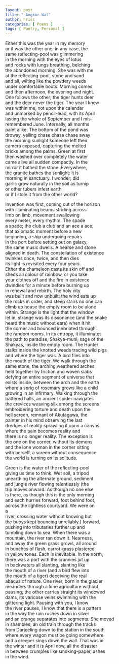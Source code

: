 ```yaml
---
layout: post
title: " Angkor Wat"
author: hrisc
categories: [ Poems ]
tags: [ Poetry, Personal ]
---
```


Either this was the year in my memory  
or it was the other one; in any case, the   
same reflecting-pool was glimmering  
in the morning with the eyes of lotus   
and rocks with lungs breathing, belching  
the abandoned morning. She was with me  
at the reflecting-pool, stone and sand  
and all, wilting like the powdery weeds  
under comfortable boots. Morning comes  
and then afternoon, the evening and night.  
One follows the other; the tiger hunts deer  
and the deer never the tiger. The year I knew  
was within me, not upon the calendar  
and unmarked by pencil-lead, with its April  
lasting the whole of September and I mis-  
remembered June. Internally, all months  
paint alike. The bottom of the pond was  
drowsy, yelling chase chase chase away  
the morning sunlight someone left their  
camera exposed, capturing the melted  
bricks among the palms. Green at first   
then washed over completely the water  
came alive all sudden compactly. In the   
mirror it bathed the stone. Everywhere,  
the granite bathes the sunlight: it is  
morning in sanctuary. I wonder; did  
garlic grow naturally in the soil as turnip  
or other tubers infest earth  
or if I stole it from the other world?  
  
Invention was first, coming out of the horizon  
with illuminating beams striding across  
limb on limb, movement swallowing  
every meter, every rhythm. The spade  
a spade; the club a club and an ace a ace;  
that axiomatic moment before a new  
beginning, a ship undergoing repairs   
in the port before setting out on galaxy,  
the same music dwells. A hearse and stone  
aligned in death. The constellation of existence   
twinkles once, twice, and then dies  
its light is revisited every four years.   
Either the chameleon casts its skin off and  
sheds all colour of rainbow, or you take  
your clothes off and the fire in existence  
dwindles for a minute before burning up  
in renewal and rebirth. The holy city  
was built and now unbuilt: the wind eats up  
the rocks in order, and steep stairs no one can  
climb up house the empty room to be alone  
within. Strange is the light that the window  
let in, strange was its dissonance (and the snake  
heard the music without ears) when it hit  
the corner and bounced inebriated through  
the random rooms. In its entropy, it illuminates  
the path to paradise, Shakya-muni, sage of the  
Shakyas, inside the empty room. The Hunter  
stalks inside the knotted weeds tracing wild pigs  
and where the tiger was. A bird flies into  
the mouth of the tiger. We walk through the  
same stone, the arching weathered arches  
held together by friction and woven slabs  
defying an entire segment of universe that  
exists inside, between the arch and the earth  
where a sprig of rosemary grows like a child  
growing in an infirmary. Walking through the  
battered halls, an ancient spider navigates   
the crevices weaving silk among the screens  
embroidering torture and death upon the  
hell screen, remnant of Akutagawa, the   
painter in his mind observing the last  
dredges of reality sprawling it upon a canvas  
where the pain becomes reality and  
there is no longer reality. The exception is  
the one on the corner, without its demons  
and the lone woman in the corner sitting  
with herself, a screen without consequence  
the world is turning on its solitude.   
  
Green is the water of the reflecting-pool  
giving us time to think. Wet soil, a tripod  
unearthing the alternate ground, sediment  
and jungle river flowing relentlessly (the   
trip moves onward. As though no one else  
is there, as though this is the only morning  
and each hurries forward, foot behind foot,  
across the lightless courtyard. We were on   
a  
river, crossing water without knowing but  
the buoys kept bouncing unreliably.) forward,  
pushing into tributaries further up and  
tumbling down to sea. When there was a   
mountain, the river ran down it. Nearness,  
and away the green grass grows, all around  
in bunches of flash, carrot-grass plastered  
in yellow tones. Each is inevitable. In the north,  
there was a port with the crannies jut up   
in backwaters all slanting, slanting like  
the mouth of a river (and a bird flew into  
the mouth of a tiger) deceiving the real  
abacus of nature. One river, born in the glacier  
meanders through a lone agriculture without  
pausing; the other carries straight its windowed  
dams, its varicose veins swimming with the  
glittering light. Pausing with you, I know  
the river pauses, I know that there is a pattern  
in the way the rain rushes down in silver  
and an orange separates into segments. She moved  
in shambles, an old train through the tracks   
from Darjeeling down to the station in the south  
where every wagon must be going somewhere  
and a creeper sings down the wall. That was in  
the winter and it is April now, all the disaster  
in between crumples like smoking-paper, ashes  
in the wind.   
